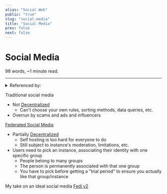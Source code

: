 ```yaml
---
alias: "Social Web"
public: "true"
slug: "social-media"
title: "Social Media"
prev: false
next: false
---
```

<script setup>
import { data } from '../../git.data.ts';
import { useData } from 'vitepress';
const pageData = useData();
</script>
<h1 class="p-name">Social Media</h1>
<p>98 words, ~1 minute read. <span v-html="data[`site/${pageData.page.value.relativePath}`]" /></p>
<hr/>

<details><summary>Referenced by:</summary><a href="/garden/commune/index.md">Commune</a><a href="/garden/fediverse/index.md">Fediverse</a></details>

Traditional social media
- Not [Decentralized](/garden/decentralized/index.md)
	- Can't choose your own rules, sorting methods, data queries, etc.
- Overrun by scams and ads and influencers

[Federated Social Media](/garden/fediverse/index.md)
- Partially [Decentralized](/garden/decentralized/index.md)
	- Self hosting is too hard for everyone to do
	- Still subject to instance's moderation, limitations, etc.
- Users need to pick an instance, associating their identity with one specific group
	- People belong to many groups
	- The person is permanently associated with that one group
	- You have to pick before getting a "trial period" to ensure you actually like that group/instance

My take on an ideal social media [Fedi v2](/garden/fedi-v2/index.md)
